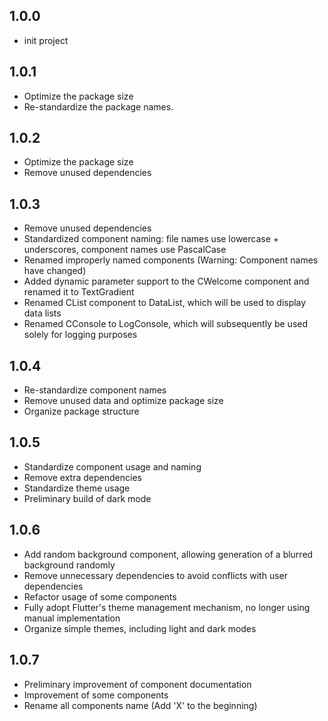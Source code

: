## 1.0.0

* init project

## 1.0.1

* Optimize the package size 
* Re-standardize the package names.

## 1.0.2

* Optimize the package size
* Remove unused dependencies

## 1.0.3

* Remove unused dependencies
* Standardized component naming: file names use lowercase + underscores, component names use PascalCase
* Renamed improperly named components (Warning: Component names have changed)
* Added dynamic parameter support to the CWelcome component and renamed it to TextGradient
* Renamed CList component to DataList, which will be used to display data lists
* Renamed CConsole to LogConsole, which will subsequently be used solely for logging purposes

## 1.0.4

* Re-standardize component names
* Remove unused data and optimize package size
* Organize package structure

## 1.0.5

* Standardize component usage and naming
* Remove extra dependencies
* Standardize theme usage
* Preliminary build of dark mode

## 1.0.6

* Add random background component, allowing generation of a blurred background randomly
* Remove unnecessary dependencies to avoid conflicts with user dependencies
* Refactor usage of some components
* Fully adopt Flutter's theme management mechanism, no longer using manual implementation
* Organize simple themes, including light and dark modes

## 1.0.7

* Preliminary improvement of component documentation
* Improvement of some components
* Rename all components name (Add 'X' to the beginning)

